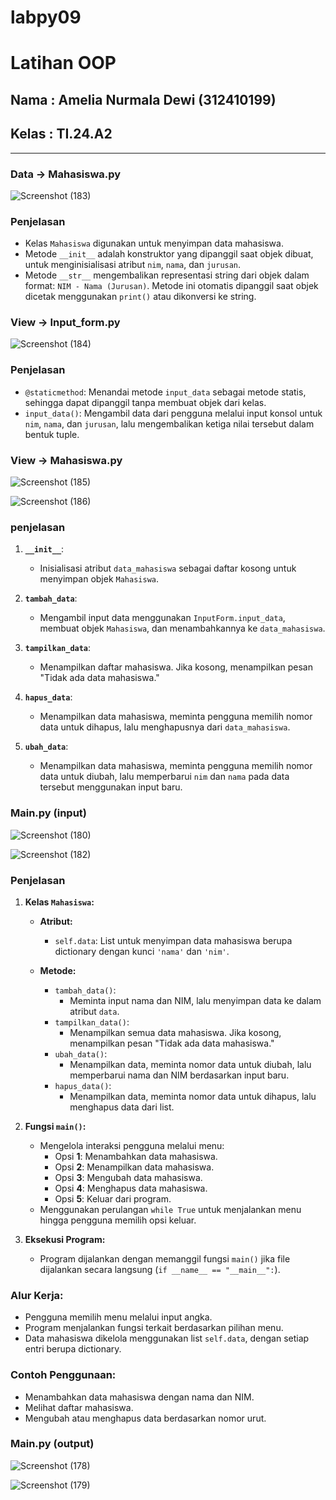 # labpy09
# Latihan OOP
## Nama : Amelia Nurmala Dewi (312410199)
## Kelas : TI.24.A2





___

### Data -> Mahasiswa.py

![Screenshot (183)](https://github.com/user-attachments/assets/fb5e3558-433e-4bd7-a36f-0472326d0b2a)

### Penjelasan

- Kelas `Mahasiswa` digunakan untuk menyimpan data mahasiswa.
- Metode `__init__` adalah konstruktor yang dipanggil saat objek dibuat, untuk menginisialisasi atribut `nim`, `nama`, dan `jurusan`.
- Metode `__str__` mengembalikan representasi string dari objek dalam format: `NIM - Nama (Jurusan)`. Metode ini otomatis dipanggil saat objek dicetak menggunakan `print()` atau dikonversi ke string.

  


### View -> Input_form.py

![Screenshot (184)](https://github.com/user-attachments/assets/e6c1d408-5bcb-4e4c-8185-ff5963e1c5a3)

### Penjelasan

- `@staticmethod`: Menandai metode `input_data` sebagai metode statis, sehingga dapat dipanggil tanpa membuat objek dari kelas.
- `input_data()`: Mengambil data dari pengguna melalui input konsol untuk `nim`, `nama`, dan `jurusan`, lalu mengembalikan ketiga nilai tersebut dalam bentuk tuple.

  


### View -> Mahasiswa.py 

![Screenshot (185)](https://github.com/user-attachments/assets/18aff5a0-d716-4f01-b717-ccc09c2ca4a3)

![Screenshot (186)](https://github.com/user-attachments/assets/764518ea-e81d-4ae0-a1bd-471a569091d3)

### penjelasan

1. **`__init__`**: 
   - Inisialisasi atribut `data_mahasiswa` sebagai daftar kosong untuk menyimpan objek `Mahasiswa`.

2. **`tambah_data`**:
   - Mengambil input data menggunakan `InputForm.input_data`, membuat objek `Mahasiswa`, dan menambahkannya ke `data_mahasiswa`.

3. **`tampilkan_data`**:
   - Menampilkan daftar mahasiswa. Jika kosong, menampilkan pesan "Tidak ada data mahasiswa."

4. **`hapus_data`**:
   - Menampilkan data mahasiswa, meminta pengguna memilih nomor data untuk dihapus, lalu menghapusnya dari `data_mahasiswa`.

5. **`ubah_data`**:
   - Menampilkan data mahasiswa, meminta pengguna memilih nomor data untuk diubah, lalu memperbarui `nim` dan `nama` pada data tersebut menggunakan input baru.

     


### Main.py (input)

![Screenshot (180)](https://github.com/user-attachments/assets/68e6356b-e9dc-4fc2-a0e8-a3d0ae05c409)

![Screenshot (182)](https://github.com/user-attachments/assets/bd4c9422-c89c-4b6a-a030-f75bf87a641c)

### Penjelasan

1. **Kelas `Mahasiswa`:**
   - **Atribut:**
     - `self.data`: List untuk menyimpan data mahasiswa berupa dictionary dengan kunci `'nama'` dan `'nim'`.

   - **Metode:**
     - `tambah_data()`: 
       - Meminta input nama dan NIM, lalu menyimpan data ke dalam atribut `data`.
     - `tampilkan_data()`: 
       - Menampilkan semua data mahasiswa. Jika kosong, menampilkan pesan "Tidak ada data mahasiswa."
     - `ubah_data()`: 
       - Menampilkan data, meminta nomor data untuk diubah, lalu memperbarui nama dan NIM berdasarkan input baru.
     - `hapus_data()`: 
       - Menampilkan data, meminta nomor data untuk dihapus, lalu menghapus data dari list.

2. **Fungsi `main()`:**
   - Mengelola interaksi pengguna melalui menu:
     - Opsi **1**: Menambahkan data mahasiswa.
     - Opsi **2**: Menampilkan data mahasiswa.
     - Opsi **3**: Mengubah data mahasiswa.
     - Opsi **4**: Menghapus data mahasiswa.
     - Opsi **5**: Keluar dari program.
   - Menggunakan perulangan `while True` untuk menjalankan menu hingga pengguna memilih opsi keluar.

3. **Eksekusi Program:**
   - Program dijalankan dengan memanggil fungsi `main()` jika file dijalankan secara langsung (`if __name__ == "__main__":`).

### Alur Kerja:
- Pengguna memilih menu melalui input angka.
- Program menjalankan fungsi terkait berdasarkan pilihan menu.
- Data mahasiswa dikelola menggunakan list `self.data`, dengan setiap entri berupa dictionary.

### Contoh Penggunaan:
- Menambahkan data mahasiswa dengan nama dan NIM.
- Melihat daftar mahasiswa.
- Mengubah atau menghapus data berdasarkan nomor urut.





### Main.py (output)

![Screenshot (178)](https://github.com/user-attachments/assets/b53a6986-4926-426c-ac89-7311f215461e)

![Screenshot (179)](https://github.com/user-attachments/assets/956f871e-f77a-49e9-aacd-71294e221f32)




